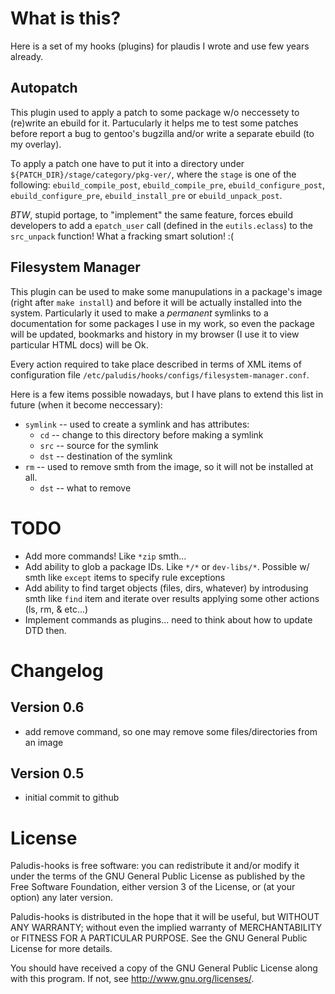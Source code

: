 What is this?
=============

Here is a set of my hooks (plugins) for plaudis I wrote and use few years already.


Autopatch
---------

This plugin used to apply a patch to some package w/o neccessety to (re)write an ebuild for it.
Partucularly it helps me to test some patches before report a bug to gentoo's bugzilla and/or write
a separate ebuild (to my overlay).

To apply a patch one have to put it into a directory under `${PATCH_DIR}/stage/category/pkg-ver/`,
where the `stage` is one of the following: `ebuild_compile_post`, `ebuild_compile_pre`,
`ebuild_configure_post`, `ebuild_configure_pre`, `ebuild_install_pre` or `ebuild_unpack_post`.

*BTW*, stupid portage, to "implement" the same feature, forces ebuild developers to add a `epatch_user`
call (defined in the `eutils.eclass`) to the `src_unpack` function! What a fracking smart solution! :(


Filesystem Manager
------------------

This plugin can be used to make some manupulations in a package's image (right after `make install`)
and before it will be actually installed into the system. Particularly it used to make a _permanent_
symlinks to a documentation for some packages I use in my work, so even the package will be updated,
bookmarks and history in my browser (I use it to view particular HTML docs) will be Ok.

Every action required to take place described in terms of XML items of configuration file
`/etc/paludis/hooks/configs/filesystem-manager.conf`.

Here is a few items possible nowadays, but I have plans to extend this list in future
(when it become neccessary):

* `symlink` -- used to create a symlink and has attributes:
    * `cd` -- change to this directory before making a symlink
    * `src` -- source for the symlink
    * `dst` -- destination of the symlink
* `rm` -- used to remove smth from the image, so it will not be installed at all.
    * `dst` -- what to remove


TODO
====

* Add more commands! Like `*zip` smth...
* Add ability to glob a package IDs. Like `*/*` or `dev-libs/*`. Possible w/ smth
  like `except` items to specify rule exceptions
* Add ability to find target objects (files, dirs, whatever) by introdusing smth
  like `find` item and iterate over results applying some other actions (ls, rm, & etc...)
* Implement commands as plugins... need to think about how to update DTD then.

Changelog
=========

Version 0.6
-----------
* add remove command, so one may remove some files/directories from an image


Version 0.5
-----------
* initial commit to github


License
=======

Paludis-hooks is free software: you can redistribute it and/or modify it
under the terms of the GNU General Public License as published by the
Free Software Foundation, either version 3 of the License, or
(at your option) any later version.

Paludis-hooks is distributed in the hope that it will be useful, but
WITHOUT ANY WARRANTY; without even the implied warranty of
MERCHANTABILITY or FITNESS FOR A PARTICULAR PURPOSE.
See the GNU General Public License for more details.

You should have received a copy of the GNU General Public License along
with this program.  If not, see <http://www.gnu.org/licenses/>.
